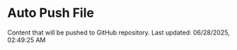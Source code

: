 # Auto Push File

Content that will be pushed to GitHub repository.
Last updated: 06/28/2025, 02:49:25 AM